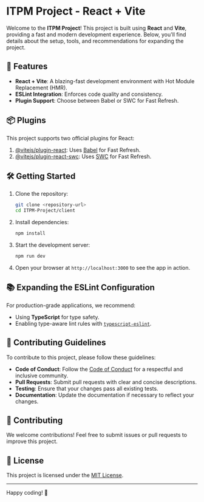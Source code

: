 # ITPM Project - React + Vite

Welcome to the **ITPM Project**! This project is built using **React** and **Vite**, providing a fast and modern development experience. Below, you'll find details about the setup, tools, and recommendations for expanding the project.

## 🚀 Features

- **React + Vite**: A blazing-fast development environment with Hot Module Replacement (HMR).
- **ESLint Integration**: Enforces code quality and consistency.
- **Plugin Support**: Choose between Babel or SWC for Fast Refresh.

## 📦 Plugins

This project supports two official plugins for React:

1. [@vitejs/plugin-react](https://github.com/vitejs/vite-plugin-react/blob/main/packages/plugin-react/README.md): Uses [Babel](https://babeljs.io/) for Fast Refresh.
2. [@vitejs/plugin-react-swc](https://github.com/vitejs/vite-plugin-react-swc): Uses [SWC](https://swc.rs/) for Fast Refresh.

## 🛠️ Getting Started

1. Clone the repository:
    ```bash
    git clone <repository-url>
    cd ITPM-Project/client
    ```

2. Install dependencies:
    ```bash
    npm install
    ```

3. Start the development server:
    ```bash
    npm run dev
    ```

4. Open your browser at `http://localhost:3000` to see the app in action.

## 📚 Expanding the ESLint Configuration

For production-grade applications, we recommend:

- Using **TypeScript** for type safety.
- Enabling type-aware lint rules with [`typescript-eslint`](https://typescript-eslint.io).

## 📝 Contributing Guidelines

To contribute to this project, please follow these guidelines:

- **Code of Conduct**: Follow the [Code of Conduct](CODE_OF_CONDUCT.md) for a respectful and inclusive community.
- **Pull Requests**: Submit pull requests with clear and concise descriptions.
- **Testing**: Ensure that your changes pass all existing tests.
- **Documentation**: Update the documentation if necessary to reflect your changes.

## 🤝 Contributing

We welcome contributions! Feel free to submit issues or pull requests to improve this project.

## 📄 License

This project is licensed under the [MIT License](LICENSE).

---

Happy coding! 🎉
